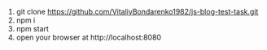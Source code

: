 1. git clone https://github.com/VitaliyBondarenko1982/js-blog-test-task.git
2. npm i
3. npm start
4. open your browser at http://localhost:8080

